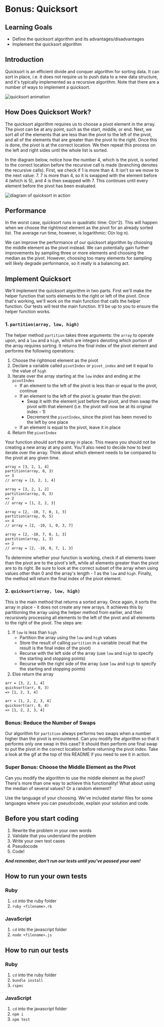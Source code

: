 # Bonus: Quicksort

## Learning Goals

- Define the quicksort algorithm and its advantages/disadvantages
- Implement the quicksort algorithm

## Introduction

Quicksort is an efficient divide and conquer algorithm for sorting data. It can
sort in place, i.e. it does not require us to push data to a new data structure,
and it's typically implemented as a recursive algorithm. Note that there are a
number of ways to implement a quicksort.

![quicksort animation](https://curriculum-content.s3.amazonaws.com/data-structures-and-algorithms/quicksort/quick_sort_partition_animation.gif)

## How Does Quicksort Work?

The quicksort algorithm requires us to choose a pivot element in the array. The
pivot can be at any point, such as the start, middle, or end. Next, we sort all
of the elements that are less than the pivot to the left of the pivot, and all
of the elements that are greater than the pivot to the right. Once this is done,
the pivot is at the correct location. We then repeat this process on the left
and right sides until the whole list is sorted.

In the diagram below, notice how the number 4, which is the pivot, is sorted to
the correct location before the recursive call is made (branching denotes the
recursive calls). First, we check if 1 is more than 4. It isn't so we move to
the next value: 7. 7 is more than 4, so it is swapped with the element before 4
(which is 5), and 4 is then swapped with 7. This continues until every element
before the pivot has been evaluated.

![diagram of quicksort in action](https://curriculum-content.s3.amazonaws.com/data-structures-and-algorithms/quicksort/quicksort_diagram.png)

## Performance

In the worst case, quicksort runs in quadratic time: O(n^2). This will happen
when we choose the rightmost element as the pivot for an already sorted list.
The average run time, however, is logarithmic: O(n log n).

We can improve the performance of our quicksort algorithm by choosing the middle
element as the pivot instead. We can potentially gain further improvements by
sampling three or more elements and choosing the median as the pivot. However,
choosing too many elements for sampling will likely degrade performance, so it
really is a balancing act.

## Implement Quicksort

We'll implement the quicksort algorithm in two parts. First we'll make the
helper function that sorts elements to the right or left of the pivot. Once
that's working, we'll work on the main function that calls the helper function.
Our tests will test the main function. It'll be up to you to ensure the helper
function works.

### 1. `partition(array, low, high)`

The helper method `partition` takes three arguments: the `array` to operate
upon, and a `low` and a `high`, which are integers denoting which portion of the
array requires sorting. It returns the final index of the pivot element and
performs the following operations:

1. Choose the rightmost element as the pivot
2. Declare a variable called `pivotIndex` or `pivot_index` and set it equal to
   the value of `high`
3. Iterate over the array starting at the `low` index and ending at the `pivotIndex`
   - If an element to the left of the pivot is less than or equal to the pivot, continue
   - If an element to the left of the pivot is greater than the pivot:
     - Swap it with the element just before the pivot, and then swap the pivot
       with that element (i.e. the pivot will now be at its original index - 1)
     - Decrement the `pivotIndex`, since the pivot has been moved to the left by
       one place
   - If an element is equal to the pivot, leave it in place
4. Return the `pivotIndex`

Your function should sort the array in place. This means you should not be
creating a new array at any point. You'll also need to decide how to best
iterate over the array. Think about which element needs to be compared to the
pivot at any given time.

```txt
array = [3, 2, 1, 4]
partition(array, 0, 3)
=> 3
// array = [3, 2, 1, 4]

array = [3, 2, 1, 2]
partition(array, 0, 3)
=> 2
// array = [1, 2, 2, 3]

array = [2, -10, 7, 0, 1, 3]
partition(array, 0, 5)
=> 4
// array = [2, -10, 1, 0, 3, 7]

array = [2, -10, 7, 0, 1, 3]
partition(array, 1, 3)
=> 2
// array = [2, -10, 0, 7, 1, 3]
```

To determine whether your function is working, check if all elements lower than
the pivot are to the pivot's left, while all elements greater than the pivot are
to its right. Be sure to look at the correct subset of the array when using
values other than 0 and the array's length - 1 as the `low` and `high`. Finally,
the method will return the final index of the pivot element.

### 2. `quicksort(array, low, high)`

This is the main method that returns a sorted array. Once again, it sorts the
array in place - it does not create any new arrays. It achieves this by
partitioning the array using the helper method from earlier, and then
recursively processing all elements to the left of the pivot and all elements to
the right of the pivot. The steps are:

1. If `low` is less than `high`
   - Partition the array using the `low` and `high` values
   - Store the result of calling `partition` in a variable (recall that the
     result is the final index of the pivot)
   - Recurse with the left side of the array (use `low` and `high` to specify
     the starting and stopping points)
   - Recurse with the right side of the array (use `low` and `high` to specify
     the starting and stopping points)
2. Else return the array

```txt
arr = [3, 2, 1, 4]
quicksort(arr, 0, 3)
=> [1, 2, 3, 4]

arr = [1, 2, 2, 3, 4]
quicksort(arr, 0, 4)
=> [1, 2, 2, 3, 4]
```

### Bonus: Reduce the Number of Swaps

Our algorithm for `partition` always performs two swaps when a number higher
than the pivot is encountered. Can you modify the algorithm so that it performs
only one swap in this case? It should then perform one final swap to put the
pivot in the correct location before returning the pivot index. Take a look at
the gif at the top of this README if you need to see it in action.

### Super Bonus: Choose the Middle Element as the Pivot

Can you modify the algorithm to use the middle element as the pivot? There's
more than one way to achieve this functionality! What about using the median of
several values? Or a random element?

Use the language of your choosing. We've included starter files for some
languages where you can pseudocode, explain your solution and code.

## Before you start coding

1. Rewrite the problem in your own words
2. Validate that you understand the problem
3. Write your own test cases
4. Pseudocode
5. Code!

**_And remember, don't run our tests until you've passed your own!_**

## How to run your own tests

### Ruby

1. `cd` into the ruby folder
2. `ruby <filename>.rb`

### JavaScript

1. `cd` into the javascript folder
2. `node <filename>.js`

## How to run our tests

### Ruby

1. `cd` into the ruby folder
2. `bundle install`
3. `rspec`

### JavaScript

1. `cd` into the javascript folder
2. `npm i`
3. `npm test`
